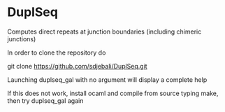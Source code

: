 # DuplSeq
Computes direct repeats at junction boundaries (including chimeric junctions)

In order to clone the repository do

git clone https://github.com/sdjebali/DuplSeq.git

Launching duplseq_gal with no argument will display a complete help

If this does not work, install ocaml and compile from source typing make, then try duplseq_gal again
